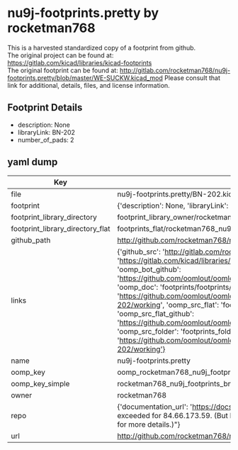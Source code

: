 # nu9j-footprints.pretty by rocketman768  
This is a harvested standardized copy of a footprint from github.  
The original project can be found at:  
https://gitlab.com/kicad/libraries/kicad-footprints  
The original footprint can be found at:
http://gitlab.com/rocketman768/nu9j-footprints.pretty/blob/master/WE-SUCKW.kicad_mod
Please consult that link for additional, details, files, and license information.  
## Footprint Details
* description: None  
* libraryLink: BN-202  
* number_of_pads: 2  
## yaml dump  
| Key | Value |  
| --- | --- |  
| file | nu9j-footprints.pretty/BN-202.kicad_mod |  
| footprint | {'description': None, 'libraryLink': 'BN-202', 'number_of_pads': 2} |  
| footprint_library_directory | footprint_library_owner/rocketman768_nu9j-footprints.pretty |  
| footprint_library_directory_flat | footprints_flat/rocketman768_nu9j_footprints_bn_202/working |  
| github_path | http://github.com/rocketman768/nu9j-footprints.pretty/blob/master/BN-202.kicad_mod |  
| links | {'github_src': 'http://gitlab.com/rocketman768/nu9j-footprints.pretty/blob/master/WE-SUCKW.kicad_mod', 'github_src_repo': 'https://gitlab.com/kicad/libraries/kicad-footprints', 'oomp_bot': 'footprints/rocketman768_nu9j_footprints_bn_202/working', 'oomp_bot_github': 'https://github.com/oomlout/oomlout_oomp_footprint_bot/tree/main/footprints/rocketman768_nu9j_footprints_bn_202/working', 'oomp_doc': 'footprints/footprints/rocketman768/nu9j-footprints/BN-202/working/', 'oomp_doc_github': 'https://github.com/oomlout/oomlout_oomp_footprint_doc/tree/main/footprints/footprints/rocketman768/nu9j-footprints/BN-202/working', 'oomp_src_flat': 'footprints_flat/footprints_flat/rocketman768_nu9j_footprints_bn_202/working', 'oomp_src_flat_github': 'https://github.com/oomlout/oomlout_oomp_footprint_src/tree/main/footprints_flat/rocketman768_nu9j_footprints_bn_202/working', 'oomp_src_folder': 'footprints_folder/footprints_folder/rocketman768/nu9j-footprints/BN-202/working', 'oomp_src_folder_github': 'https://github.com/oomlout/oomlout_oomp_footprint_src/tree/main/footprints_folder/rocketman768/nu9j-footprints/BN-202/working'} |  
| name | nu9j-footprints.pretty |  
| oomp_key | oomp_rocketman768_nu9j_footprints_bn_202 |  
| oomp_key_simple | rocketman768_nu9j_footprints_bn_202 |  
| owner | rocketman768 |  
| repo | {'documentation_url': 'https://docs.github.com/rest/overview/resources-in-the-rest-api#rate-limiting', 'message': "API rate limit exceeded for 84.66.173.59. (But here's the good news: Authenticated requests get a higher rate limit. Check out the documentation for more details.)"} |  
| url | http://github.com/rocketman768/nu9j-footprints.pretty |  

